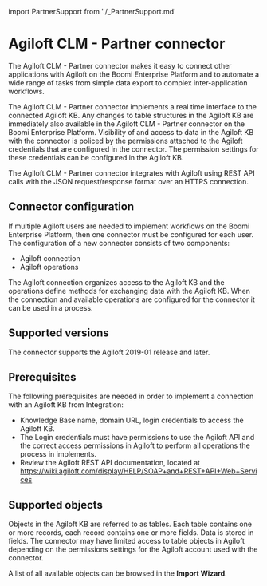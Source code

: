 import PartnerSupport from './_PartnerSupport.md'

# Agiloft CLM - Partner connector 

<head>
  <meta name="guidename" content="Integration"/>
  <meta name="context" content="GUID-b8ebad38-c52b-49b5-8bd4-16d06b72b6f0"/>
</head>

<PartnerSupport />

The Agiloft CLM - Partner connector makes it easy to connect other applications with Agiloft on the Boomi Enterprise Platform and to automate a wide range of tasks from simple data export to complex inter-application workflows.

The Agiloft CLM - Partner connector implements a real time interface to the connected Agiloft KB. Any changes to table structures in the Agiloft KB are immediately also available in the Agiloft CLM - Partner connector on the Boomi Enterprise Platform. Visibility of and access to data in the Agiloft KB with the connector is policed by the permissions attached to the Agiloft credentials that are configured in the connector. The permission settings for these credentials can be configured in the Agiloft KB.

The Agiloft CLM - Partner connector integrates with Agiloft using REST API calls with the JSON request/response format over an HTTPS connection.

## Connector configuration 

If multiple Agiloft users are needed to implement workflows on the Boomi Enterprise Platform, then one connector must be configured for each user. The configuration of a new connector consists of two components:

-   Agiloft connection
-   Agiloft operations

The Agiloft connection organizes access to the Agiloft KB and the operations define methods for exchanging data with the Agiloft KB. When the connection and available operations are configured for the connector it can be used in a process.

## Supported versions 

The connector supports the Agiloft 2019-01 release and later.

## Prerequisites 

The following prerequisites are needed in order to implement a connection with an Agiloft KB from Integration:

-   Knowledge Base name, domain URL, login credentials to access the Agiloft KB.
-   The Login credentials must have permissions to use the Agiloft API and the correct access permissions in Agiloft to perform all operations the process in implements.
-   Review the Agiloft REST API documentation, located at https://wiki.agiloft.com/display/HELP/SOAP+and+REST+API+Web+Services

## Supported objects 

Objects in the Agiloft KB are referred to as tables. Each table contains one or more records, each record contains one or more fields. Data is stored in fields. The connector may have limited access to table objects in Agiloft depending on the permissions settings for the Agiloft account used with the connector.

A list of all available objects can be browsed in the **Import Wizard**.